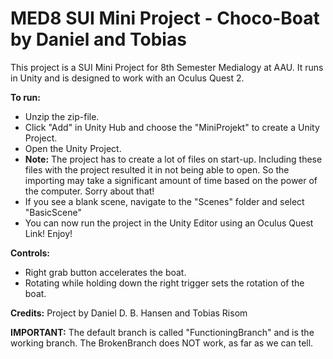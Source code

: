 # MED8 SUI Mini Project - Choco-Boat by Daniel and Tobias
This project is a SUI Mini Project for 8th Semester Medialogy at AAU. It runs in Unity and is designed to work with an Oculus Quest 2.

**To run:**
- Unzip the zip-file.
- Click "Add" in Unity Hub and choose the "MiniProjekt" to create a Unity Project.
- Open the Unity Project.
- **Note:** The project has to create a lot of files on start-up. Including these files with the project resulted it in not being able to open. So the importing may take a significant amount of time based on the power of the computer. Sorry about that!
- If you see a blank scene, navigate to the "Scenes" folder and select "BasicScene"
- You can now run the project in the Unity Editor using an Oculus Quest Link! Enjoy!

**Controls:**
- Right grab button accelerates the boat.
- Rotating while holding down the right trigger sets the rotation of the boat.

**Credits:**
Project by Daniel D. B. Hansen and Tobias Risom

**IMPORTANT:** The default branch is called "FunctioningBranch" and is the working branch. The BrokenBranch does NOT work, as far as we can tell.
